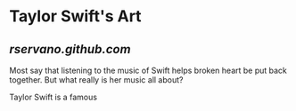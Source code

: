 # **Taylor Swift's Art**
## *rservano.github.com*

Most say that listening to the music of Swift helps broken heart be put back together. 
But what really is her music all about?

Taylor Swift is a famous 
